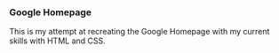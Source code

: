 ### Google Homepage
This is my attempt at recreating the Google Homepage with my current skills with HTML and CSS.
